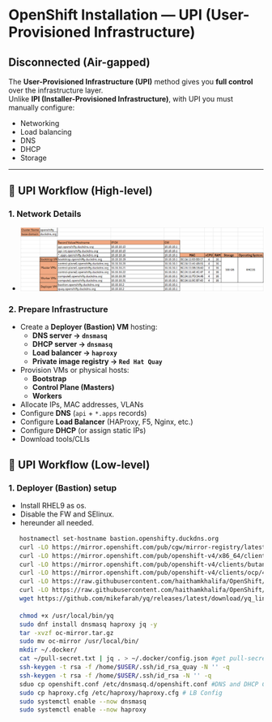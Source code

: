 # OpenShift Installation — UPI (User-Provisioned Infrastructure)
## Disconnected (Air-gapped)

The **User-Provisioned Infrastructure (UPI)** method gives you **full control** over the infrastructure layer.  
Unlike **IPI (Installer-Provisioned Infrastructure)**, with UPI you must manually configure:

- Networking  
- Load balancing  
- DNS  
- DHCP  
- Storage  

---

## 🔹 UPI Workflow (High-level)
### 1. Network Details
- ![cluster details](image.png)
### 2. Prepare Infrastructure
- Create a **Deployer (Bastion) VM** hosting:
  - **DNS server → `dnsmasq`**
  - **DHCP server → `dnsmasq`**
  - **Load balancer → `haproxy`**
  - **Private image registry → ``Red Hat Quay``**
- Provision VMs or physical hosts:
  - **Bootstrap**
  - **Control Plane (Masters)**
  - **Workers**
- Allocate IPs, MAC addresses, VLANs  
- Configure **DNS** (`api` + `*.apps` records)  
- Configure **Load Balancer** (HAProxy, F5, Nginx, etc.)  
- Configure **DHCP** (or assign static IPs)
- Download tools/CLIs


## 🔹 UPI Workflow (Low-level)
### 1. Deployer (Bastion) setup
- Install RHEL9 as os.
- Disable the FW and SElinux.
- hereunder all needed.
```bash 
   hostnamectl set-hostname bastion.openshifty.duckdns.org
   curl -LO https://mirror.openshift.com/pub/cgw/mirror-registry/latest/mirror-registry-amd64.tar.gz
   curl -LO https://mirror.openshift.com/pub/openshift-v4/x86_64/clients/ocp/latest/oc-mirror.rhel9.tar.gz
   curl -LO https://mirror.openshift.com/pub/openshift-v4/clients/butane/latest/butane-amd64
   curl -LO https://mirror.openshift.com/pub/openshift-v4/clients/ocp/4.18.21/openshift-client-linux.tar.gz
   curl -LO https://raw.githubusercontent.com/haithamkhalifa/OpenShift/refs/heads/master/examples/openshift.conf
   curl -LO https://raw.githubusercontent.com/haithamkhalifa/OpenShift/refs/heads/master/examples/haproxy.cfg
   wget https://github.com/mikefarah/yq/releases/latest/download/yq_linux_amd64 -O /usr/local/bin/yq
   
   chmod +x /usr/local/bin/yq
   sudo dnf install dnsmasq haproxy jq -y
   tar -xvzf oc-mirror.tar.gz
   sudo mv oc-mirror /usr/local/bin/
   mkdir ~/.docker/
   cat ~/pull-secret.txt | jq . > ~/.docker/config.json #get pull-secret from [Red Hat Console](https://console.redhat.com/openshift/downloads)
   ssh-keygen -t rsa -f /home/$USER/.ssh/id_rsa_quay -N '' -q
   ssh-keygen -t rsa -f /home/$USER/.ssh/id_rsa -N '' -q
   sduo cp openshift.conf /etc/dnsmasq.d/openshift.conf #DNS and DHCP Config
   sudo cp haproxy.cfg /etc/haproxy/haproxy.cfg # LB Config
   sudo systemctl enable --now dnsmasq
   sudo systemctl enable --now haproxy